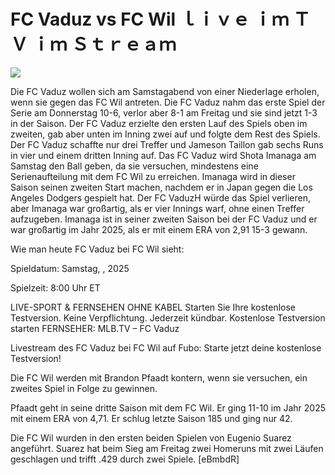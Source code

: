 # FC Vaduz vs FC Wil ｌｉｖｅ ｉｍ ＴＶ ｉｍ Ｓｔｒｅａｍ  
  
  
[![](https://i.imgur.com/qSNzIqt.png)](https://movie.rssnews.media/tinlgoA.php)  
  
Die FC Vaduz wollen sich am Samstagabend von einer Niederlage erholen, wenn sie gegen das FC Wil antreten. Die FC Vaduz nahm das erste Spiel der Serie am Donnerstag 10-6, verlor aber 8-1 am Freitag und sie sind jetzt 1-3 in der Saison. Der FC Vaduz erzielte den ersten Lauf des Spiels oben im zweiten, gab aber unten im Inning zwei auf und folgte dem Rest des Spiels. Der FC Vaduz schaffte nur drei Treffer und Jameson Taillon gab sechs Runs in vier und einem dritten Inning auf. Das FC Vaduz wird Shota Imanaga am Samstag den Ball geben, da sie versuchen, mindestens eine Serienaufteilung mit dem FC Wil zu erreichen. Imanaga wird in dieser Saison seinen zweiten Start machen, nachdem er in Japan gegen die Los Angeles Dodgers gespielt hat. Der FC VaduzH würde das Spiel verlieren, aber Imanaga war großartig, als er vier Innings warf, ohne einen Treffer aufzugeben. Imanaga ist in seiner zweiten Saison bei der FC Vaduz und er war großartig im Jahr 2025, als er mit einem ERA von 2,91 15-3 gewann.

Wie man heute FC Vaduz bei FC Wil sieht:

Spieldatum: Samstag, , 2025

Spielzeit: 8:00 Uhr ET

LIVE-SPORT & FERNSEHEN OHNE KABEL
Starten Sie Ihre kostenlose Testversion. Keine Verpflichtung. Jederzeit kündbar.
Kostenlose Testversion starten
FERNSEHER: MLB.TV – FC Vaduz

Livestream des FC Vaduz bei FC Wil auf Fubo: Starte jetzt deine kostenlose Testversion!

Die FC Wil werden mit Brandon Pfaadt kontern, wenn sie versuchen, ein zweites Spiel in Folge zu gewinnen.

Pfaadt geht in seine dritte Saison mit dem FC Wil. Er ging 11-10 im Jahr 2025 mit einem ERA von 4,71. Er schlug letzte Saison 185 und ging nur 42.

Die FC Wil wurden in den ersten beiden Spielen von Eugenio Suarez angeführt. Suarez hat beim Sieg am Freitag zwei Homeruns mit zwei Läufen geschlagen und trifft .429 durch zwei Spiele. [eBmbdR]